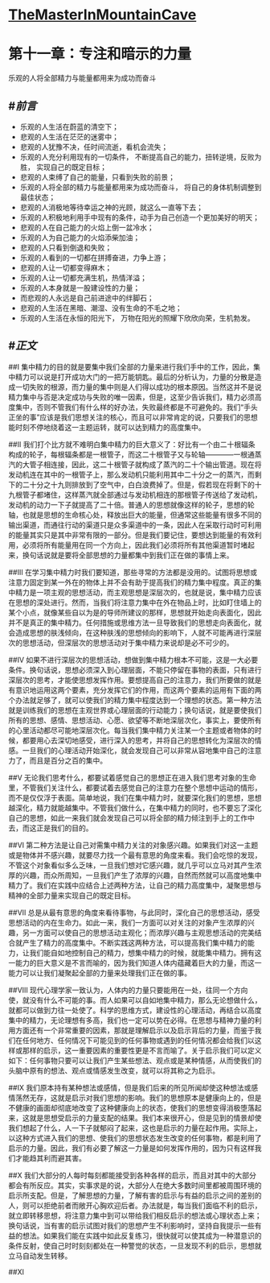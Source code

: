 [TheMasterInMountainCave](https://github.com/bbxytl/TheMasterInMountainCave#TheMasterInMountainCave)
===
第十一章：专注和暗示的力量
===
乐观的人将全部精力与能量都用来为成功而奋斗

#_前言_
---
- 乐观的人生活在蔚蓝的清空下；
- 悲观的人生活在茫茫的迷雾中；
- 悲观的人犹豫不决，任时间流逝，看机会流失；
- 乐观的人充分利用现有的一切条件，
    不断提高自己的能力，扭转逆境，反败为胜，
    实现自己的既定目标；
- 悲观的人束缚了自己的能量，只看到失败的前景；
- 乐观的人将全部的精力与能量都用来为成功而奋斗，
    将自己的身体机制调整到最佳状态；
- 悲观的人消极地等待幸运之神的光顾，就这么一直等下去；
- 乐观的人积极地利用手中现有的条件，动手为自己创造一个更加美好的明天；
- 悲观的人在自己能力的火焰上倒一盆冷水；
- 乐观的人为自己能力的火焰添柴加油；
- 悲观的人只看到倒退和失败；
- 乐观的人看到的一切都在拼搏奋进，力争上游；
- 悲观的人让一切都变得麻木；
- 乐观的人让一切都充满生机，热情洋溢；
- 乐观的人本身就是一股建设性的力量；
- 而悲观的人永远是自己前进途中的绊脚石；
- 悲观的人生活在黑暗、潮湿、没有生命的不毛之地；
- 乐观的人生活在永恒的阳光下，
    万物在阳光的照耀下欣欣向荣，生机勃发。

#_正文_
---
##I
集中精力的目的就是要集中我们全部的力量来进行我们手中的工作，因此，集中精力可以说是打开成功大门的一把万能钥匙。最后的分析认为，力量的分散是造成一切失败的根源，而力量的集中则是人们得以成功的根本原因。当然这并不是说精力集中与否是决定成功与失败的唯一因素，但是，这至少告诉我们，精力必须高度集中，否则不管我们有什么样的好办法，失败最终都是不可避免的。我们“手头正坐的事”应该是我们思想关注的核心，而且可以非常肯定的说，只要我们的思想能时刻不停地绕着这一主题运转，就可以达到精力的高度集中。

##Ⅱ
我们打个比方就不难明白集中精力的巨大意义了：好比有一个由二十根辐条构成的轮子，每根辐条都是一根管子，而这二十根管子又与轮轴————一根通蒸汽的大管子相连接，因此，这二十根管子就构成了蒸汽的二十个输出管道。现在将发动机连在其中的一根管子上，那么发动机只能利用其中二十分之一的蒸汽，而剩下的二十分之十九则排放到了空气中，白白浪费掉了。但是，假若现在将剩下的十九根管子都堵住，这样蒸汽就全部通过与发动机相连的那根管子传送给了发动机，发动机的动力一下子就提高了二十倍。普通人的思想就像这样的轮子，思想的轮轴，也就是思想的生命核心处，释放出巨大的能量，但通常这些能量有很多不同的输出渠道，而通往行动的渠道只是众多渠道中的一条，因此人在采取行动时可利用的能量其实只是其中非常有限的一部分。但是我们要记住，要想达到能量的有效利用，必须将所有能量用在同一个方向上，因此我们必须将所有其他渠道暂时堵起来，换句话说就是要将全部思想的力量都集中到我们正在做的事情上来。

##Ⅲ
在学习集中精力时我们要知道，那些寻常的方法都是没用的。试图将思想或注意力固定到某一外在的物体上并不会有助于提高我们的精力集中程度。真正的集中精力是一项主观的思想活动，而主观思想是深层次的，也就是说，集中精力应该在思想的深处进行。然而，当我们将注意力集中在外在物品上时，比如盯住墙上的某个小点，就像某些自以为是的导师所建议的那样，思想就开始走向表面化，因此并不是真正的集中精力。任何措施或思维方法一旦导致我们的思想走向表面化，就会造成思想的肤浅倾向，在这种肤浅的思想倾向的影响下，人就不可能再进行深层次的思想活动，但深层次的思想活动对于集中精力来说却是必不可少的。

##Ⅳ
如果不进行深层次的思想活动，想做到集中精力根本不可能，这是一大必要条件。换句话说，思想必须深入到心理层面，不能只停留在事物的表面，只有进行深层次的思考，才能使思想发挥作用。要想提高自己的注意力，我们所要做的就是有意识地运用这两个要素，充分发挥它们的作用，而这两个要素的运用有下面的两个办法就足够了，就可以使我们的精力集中程度达到一个理想的状态。第一种方法就是训练我们的思想在主观世界或心理层面的行动能力；换句话说，就是要使我们所有的思想、感情、思想活动、心愿、欲望等不断地深层次化，事实上，要使所有的心里活动都尽可能地深层次化。每当我们集中精力关注某一个主题或者物体的时候，都要用心去深切地感受，进行深入的思考，并将自己的思想转化为深层次的情感。一旦我们的心理活动开始深化，就会发现自己可以非常从容地集中自己的注意力了，而且是百分之百的集中。

##V
无论我们思考什么，都要试着感觉自己的思想正在进入我们思考对象的生命里，不管我们关注什么，都要试着去感觉自己的注意力在整个思想中运动的情形，而不是仅仅浮于表面。简单地说，我们在集中精力时，就要深化我们的思想，思想越深化，精力就能越集中。不管我们做什么，在集中精力的同时，也不要忘了深化自己的思想，如此一来我们就会发现自己可以将全部的精力倾注到手上的工作中去，而这正是我们的目的。

##Ⅵ
第二种方法是让自己对需集中精力关注的对象感兴趣。如果我们对这一主题或是物体并不感兴趣，就要尽力找一个最有意思的角度来看。我们会吃惊的发现，不管这个对象看似多么乏味，一旦我们想对它感兴趣，就几乎可以立马对其产生浓厚的兴趣，而众所周知，一旦我们产生了浓厚的兴趣，自然而然就可以高度地集中精力了。我们在实践中应结合上述两种方法，让自己的精力高度集中，凝聚思想与精神的全部力量来实现自己的既定目标。

##Ⅶ
总是从最有意思的角度来看待事物，与此同时，深化自己的思想活动，感受思想活动的内在生命力。如此一来，我们一方面可以对关注的对象产生浓厚的兴趣，另一方面可以使自己的思想活动主观化；而浓厚兴趣与主观思想活动的完美结合就产生了精力的高度集中。不断实践这两种方法，可以提高我们集中精力的能力，让我们能自如地控制自己的精力，想集中精力的时候，就能集中精力。拥有这一能力的巨大意义是不言而喻的，因为我们知道人体内蕴藏着巨大的力量，而这一能力可以让我们凝聚起全部的力量来处理我们正在做的事。

##Ⅷ
现代心理学家一致认为，人体内的力量只要能用在一处，往同一个方向使，就没有什么不可能的事。而人如果可以自如地集中精力，那么无论想做什么，就都可以做到力往一处使了。科学的思维方式，建设性的心理活动，再结合以高度集中的精力，无论理想有多高，我们也一定可以势在必得。在思想与精神力量的利用方面还有一个非常重要的因素，那就是理解启示以及启示背后的力量，而鉴于我们在任何地方、任何情况下可能见到的任何事物或遇到的任何情况都会给我们以这样或那样的启示，这一重要因素的重要性更是不言而喻了。关于启示我们可以定义如下：任何事物只要可以让我们产生某些想法、观点或是某种情感，从而使我们的头脑中原有的想法、观点或情感发生改变，就可以将其称之为启示。

##Ⅸ
我们原本持有某种想法或感情，但是我们后来的所见所闻却使这种想法或感情荡然无存，这就是启示对我们思想的影响。我们的思想原本是健康向上的，但是不健康的画面却彻底地改变了这种健康向上的状态，使我们的思想变得消极堕落起来，这就是思想受启示的力量支配的结果。我们本来很开心，但是见到的情景却使我们想起了什么，人一下子就郁闷了起来，这也是启示的力量在起作用。实际上，以这种方式进入我们的思想、使我们的思想状态发生改变的任何事物，都是利用了启示的力量。因此，我们有必要了解这一力量是如何发挥作用的，因为只有这样我们才能趋其利而避其害。

##Ⅹ
我们大部分的人每时每刻都能接受到各种各样的启示，而且对其中的大部分都会有所反应。其实，实事求是的说，大部分人在绝大多数时间里都被周围环境的启示所支配。但是，了解思想的力量，了解有害的启示与有益的启示之间的差别的人，则可以拒绝前者而敞开心胸欢迎后者。办法就是，每当我们面临不利的启示，就立即转移思想，将注意力集中到可以带给我们相反启示的想法或心理状态上来；换句话说，当有害的启示试图对我们的思想产生不利影响时，坚持自我提示一些有益的想法。如果我们能在实践中如此反复练习，很快就可以使其成为一种潜意识的条件反射，使自己时时刻刻都处在一种警觉的状态，一旦发现不利的启示，思想就立马自动发生转移。

##XI
